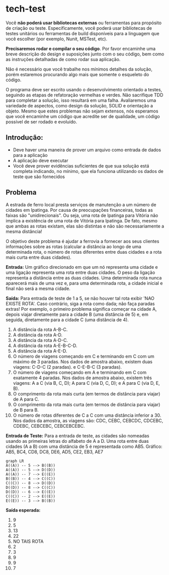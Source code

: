 # tech-test

Você **não poderá usar bibliotecas externas** ou ferramentas para propósito de criação ou teste. Especificamente, você poderá usar bibliotecas de testes unitários ou ferramentas de build disponíveis para a linguagem que você escolher (por exemplo, Nunit, MSTest, etc).

**Precisaremos rodar e compilar o seu código**. Por favor encaminhe uma breve descrição do design e suposições junto com o seu código, bem como as instruções detalhadas de como rodar sua aplicação.

 Não é necessário que você trabalhe nos mínimos detalhes da solução, porém estaremos procurando algo mais que somente o esqueleto do código.

O programa deve ser escrito usando o desenvolvimento orientado a testes, seguindo as etapas de refatoração vermelhas e verdes.
Não sacrifique TDD para completar a solução, isso resultará em uma falha.
Avaliaremos uma variedade de aspectos, como design da solução, SOLID e orientação a objeto. Mesmo que estes problemas não sejam extensos, nós esperamos que você encaminhe um código que acredite ser de qualidade, um código possível de ser rodado e evoluído.

## Introdução:

 - Deve haver uma maneira de prover um arquivo como entrada de dados para a aplicação
 - A aplicação deve executar
 - Você deve prover evidências suficientes de que sua solução está completa indicando, no mínimo, que ela funciona utilizando os dados de teste que são fornecidos

## Problema
A estrada de ferro local presta serviços de manutenção a um número de cidades em Ipatinga. Por causa de preocupações financeiras, todas as faixas são "unidirecionais". Ou seja, uma rota de Ipatinga para Vitória não implica a existência de uma rota de Vitória para Ipatinga. De fato, mesmo que ambas as rotas existam, elas são distintas e não são necessariamente a mesma distância!
 
O objetivo deste problema é ajudar a ferrovia a fornecer aos seus clientes informações sobre as rotas (calcular a distância ao longo de uma determinada rota, o número de rotas diferentes entre duas cidades e a rota mais curta entre duas cidades).
 
**Entrada:** Um gráfico direcionado em que um nó representa uma cidade e uma ligação representa uma rota entre duas cidades. O peso da ligação representa a distância entre as duas cidades. Uma determinada rota nunca aparecerá mais de uma vez e, para uma determinada rota, a cidade inicial e final não será a mesma cidade.
 
**Saída:** Para entrada de teste de 1 a 5, se não houver tal rota exibir 'NAO EXISTE ROTA'. Caso contrário, siga a rota como dada; não faça paradas extras! Por exemplo, o primeiro problema significa começar na cidade A, depois viajar diretamente para a cidade B (uma distância de 5) e, em seguida, diretamente para a cidade C (uma distância de 4).

 1. A distância da rota A-B-C. 
 2. A distância da rota A-D. 
 3. A distância da rota A-D-C. 
 4. A distância da rota A-E-B-C-D. 
 5. A distância da rota A-E-D.
 6. O número de viagens começando em C e terminando em C com um máximo de 3 paradas. Nos dados de amostra abaixo, existem duas viagens: C-D-C (2 paradas). e C-E-B-C (3 paradas). 
 7. O número de viagens começando em A e terminando em C com exatamente 4 paradas. Nos dados de amostra abaixo, existem três viagens: A a C (via B, C, D); A para C (via D, C, D); e A para C (via D, E, B). 
 8. O comprimento da rota mais curta (em termos de distância para viajar) de A para C. 
 9. O comprimento da rota mais curta (em termos de distância para viajar) de B para B. 
 10. O número de rotas diferentes de C a C com uma distância inferior a 30. Nos dados da amostra, as viagens são: CDC, CEBC, CEBCDC, CDCEBC, CDEBC, CEBCEBC, CEBCEBCEBC.

**Entrada de Teste:**
Para a entrada de teste, as cidades são nomeadas usando as primeiras letras do alfabeto de A a D. Uma rota entre duas cidades (A a B) com uma distância de 5 é representada como AB5.
Gráfico: AB5, BC4, CD8, DC8, DE6, AD5, CE2, EB3, AE7

```mermaid
graph LR
A((A)) -- 5 --> B((B))
A((A)) -- 5 --> D((D))
A((A)) -- 7 --> E((E))
B((B)) -- 4 --> C((C))
C((C)) -- 8 --> D((D))
D((D)) -- 8 --> C((C))
D((D)) -- 6 --> E((E))
C((C)) -- 2 --> E((E))
E((E)) -- 3 --> B((B))
```

**Saída esperada:**
1. 9
2. 5
3. 13
4. 22
5. NO TAIS ROTA
6. 2
7. 3
8. 9
9. 9
10. 7